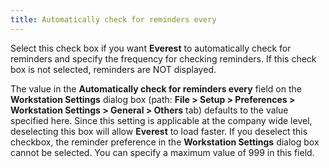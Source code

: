```yaml
---
title: Automatically check for reminders every
---
```



Select this check box if you want **Everest**  to automatically check for reminders and specify the frequency for checking  reminders. If this check box is not selected, reminders are NOT displayed.


The value in the **Automatically check 
 for reminders every** field on the **Workstation 
 Settings** dialog box (path: **File 
 &gt; Setup &gt; Preferences &gt; Workstation Settings &gt; General &gt; 
 Others** tab) defaults to the value specified here. Since this setting  is applicable at the company wide level, deselecting  this box will allow **Everest** to  load faster. If you deselect  this checkbox, the reminder preference in the **Workstation 
 Settings** dialog box cannot be selected. You can specify a maximum  value of 999 in this field.
